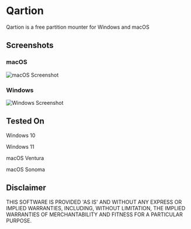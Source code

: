 # Qartion
Qartion is a free partition mounter for Windows and macOS

## Screenshots
### macOS
![macOS Screenshot](https://i.imgur.com/6LNmHeQ.png)
### Windows
![Windows Screenshot](https://i.imgur.com/1MkWoQa.png)

## Tested On
Windows 10

Windows 11

macOS Ventura

macOS Sonoma

## Disclaimer
THIS SOFTWARE IS PROVIDED 'AS IS' AND WITHOUT ANY EXPRESS OR IMPLIED WARRANTIES, INCLUDING, WITHOUT LIMITATION, THE IMPLIED WARRANTIES OF MERCHANTABILITY AND FITNESS FOR A PARTICULAR PURPOSE.
